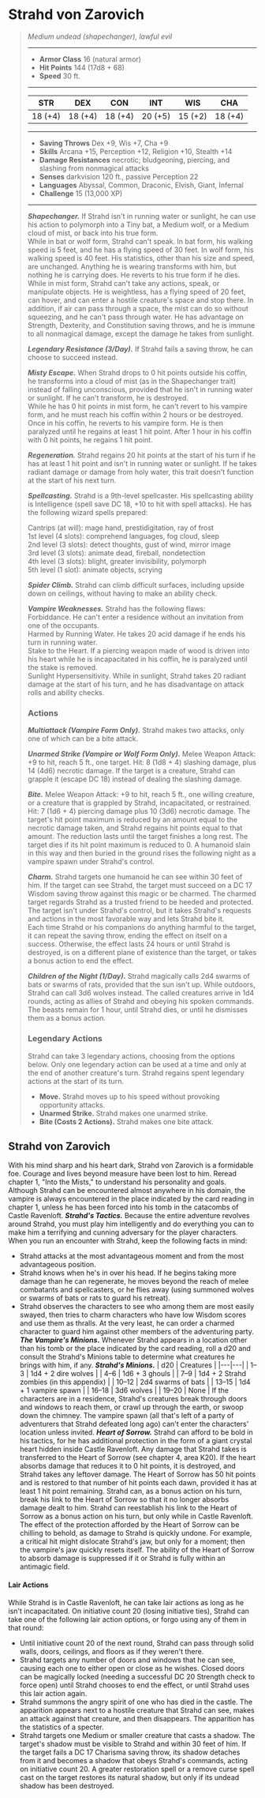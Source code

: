 # Strahd von Zarovich
>*Medium undead (shapechanger), lawful evil*
>___
>- **Armor Class** 16 (natural armor)
>- **Hit Points** 144 (17d8 + 68)
>- **Speed** 30 ft.
>___
>|STR|DEX|CON|INT|WIS|CHA|
>|:---:|:---:|:---:|:---:|:---:|:---:|
>|18 (+4)|18 (+4)|18 (+4)|20 (+5)|15 (+2)|18 (+4)|
>___
>- **Saving Throws** Dex +9, Wis +7, Cha +9
>- **Skills** Arcana +15, Perception +12, Religion +10, Stealth +14
>- **Damage Resistances** necrotic; bludgeoning, piercing, and slashing from nonmagical attacks
>- **Senses** darkvision 120 ft., passive Perception 22
>- **Languages** Abyssal, Common, Draconic, Elvish, Giant, Infernal
>- **Challenge** 15 (13,000 XP)
>___
>***Shapechanger.*** If Strahd isn't in running water or sunlight, he can use his action to polymorph into a Tiny bat, a Medium wolf, or a Medium cloud of mist, or back into his true form.  
>While in bat or wolf form, Strahd can't speak. In bat form, his walking speed is 5 feet, and he has a flying speed of 30 feet. In wolf form, his walking speed is 40 feet. His statistics, other than his size and speed, are unchanged. Anything he is wearing transforms with him, but nothing he is carrying does. He reverts to his true form if he dies.  
>While in mist form, Strahd can't take any actions, speak, or manipulate objects. He is weightless, has a flying speed of 20 feet, can hover, and can enter a hostile creature's space and stop there. In addition, if air can pass through a space, the mist can do so without squeezing, and he can't pass through water. He has advantage on Strength, Dexterity, and Constitution saving throws, and he is immune to all nonmagical damage, except the damage he takes from sunlight.  
>
>***Legendary Resistance (3/Day).*** If Strahd fails a saving throw, he can choose to succeed instead.  
>
>***Misty Escape.*** When Strahd drops to 0 hit points outside his coffin, he transforms into a cloud of mist (as in the Shapechanger trait) instead of falling unconscious, provided that he isn't in running water or sunlight. If he can't transform, he is destroyed.  
>While he has 0 hit points in mist form, he can't revert to his vampire form, and he must reach his coffin within 2 hours or be destroyed. Once in his coffin, he reverts to his vampire form. He is then paralyzed until he regains at least 1 hit point. After 1 hour in his coffin with 0 hit points, he regains 1 hit point.  
>
>***Regeneration.*** Strahd regains 20 hit points at the start of his turn if he has at least 1 hit point and isn't in running water or sunlight. If he takes radiant damage or damage from holy water, this trait doesn't function at the start of his next turn.  
>
>***Spellcasting.*** Strahd is a 9th-level spellcaster. His spellcasting ability is Intelligence (spell save DC 18, +10 to hit with spell attacks). He has the following wizard spells prepared:  
>
>Cantrips (at will): mage hand, prestidigitation, ray of frost  
>1st level (4 slots): comprehend languages, fog cloud, sleep  
>2nd level (3 slots): detect thoughts, gust of wind, mirror image  
>3rd level (3 slots): animate dead, fireball, nondetection  
>4th level (3 slots): blight, greater invisibility, polymorph  
>5th level (1 slot): animate objects, scrying  
>
>
>***Spider Climb.*** Strahd can climb difficult surfaces, including upside down on ceilings, without having to make an ability check.  
>
>***Vampire Weaknesses.*** Strahd has the following flaws:  
>Forbiddance. He can't enter a residence without an invitation from one of the occupants.  
>Harmed by Running Water. He takes 20 acid damage if he ends his turn in running water.  
>Stake to the Heart. If a piercing weapon made of wood is driven into his heart while he is incapacitated in his coffin, he is paralyzed until the stake is removed.  
>Sunlight Hypersensitivity. While in sunlight, Strahd takes 20 radiant damage at the start of his turn, and he has disadvantage on attack rolls and ability checks.  
>
>### Actions
>***Multiattack (Vampire Form Only).*** Strahd makes two attacks, only one of which can be a bite attack.  
>
>***Unarmed Strike (Vampire or Wolf Form Only).*** Melee Weapon Attack: +9 to hit, reach 5 ft., one target. Hit: 8 (1d8 + 4) slashing damage, plus 14 (4d6) necrotic damage. If the target is a creature, Strahd can grapple it (escape DC 18) instead of dealing the slashing damage.  
>
>***Bite.*** Melee Weapon Attack: +9 to hit, reach 5 ft., one willing creature, or a creature that is grappled by Strahd, incapacitated, or restrained. Hit: 7 (1d6 + 4) piercing damage plus 10 (3d6) necrotic damage. The target's hit point maximum is reduced by an amount equal to the necrotic damage taken, and Strahd regains hit points equal to that amount. The reduction lasts until the target finishes a long rest. The target dies if its hit point maximum is reduced to 0. A humanoid slain in this way and then buried in the ground rises the following night as a vampire spawn under Strahd's control.  
>
>***Charm.*** Strahd targets one humanoid he can see within 30 feet of him. If the target can see Strahd, the target must succeed on a DC 17 Wisdom saving throw against this magic or be charmed. The charmed target regards Strahd as a trusted friend to be heeded and protected. The target isn't under Strahd's control, but it takes Strahd's requests and actions in the most favorable way and lets Strahd bite it.  
>Each time Strahd or his companions do anything harmful to the target, it can repeat the saving throw, ending the effect on itself on a success. Otherwise, the effect lasts 24 hours or until Strahd is destroyed, is on a different plane of existence than the target, or takes a bonus action to end the effect.  
>
>***Children of the Night (1/Day).*** Strahd magically calls 2d4 swarms of bats or swarms of rats, provided that the sun isn't up. While outdoors, Strahd can call 3d6 wolves instead. The called creatures arrive in 1d4 rounds, acting as allies of Strahd and obeying his spoken commands. The beasts remain for 1 hour, until Strahd dies, or until he dismisses them as a bonus action.  
>
>### Legendary Actions
>Strahd can take 3 legendary actions, choosing from the options below. Only one legendary action can be used at a time and only at the end of another creature's turn. Strahd regains spent legendary actions at the start of its turn.
>
>- **Move.** Strahd moves up to his speed without provoking opportunity attacks.
>- **Unarmed Strike.** Strahd makes one unarmed strike.
>- **Bite (Costs 2 Actions).** Strahd makes one bite attack.
## Strahd von Zarovich
With his mind sharp and his heart dark, Strahd von Zarovich is a formidable foe. Courage and lives beyond measure have been lost to him. Reread chapter 1, "Into the Mists," to understand his personality and goals.
Although Strahd can be encountered almost anywhere in his domain, the vampire is always encountered in the place indicated by the card reading in chapter 1, unless he has been forced into his tomb in the catacombs of Castle Ravenloft.
***Strahd's Tactics.*** Because the entire adventure revolves around Strahd, you must play him intelligently and do everything you can to make him a terrifying and cunning adversary for the player characters.
When you run an encounter with Strahd, keep the following facts in mind:
- Strahd attacks at the most advantageous moment and from the most advantageous position.
- Strahd knows when he's in over his head. If he begins taking more damage than he can regenerate, he moves beyond the reach of melee combatants and spellcasters, or he flies away (using summoned wolves or swarms of bats or rats to guard his retreat).
- Strahd observes the characters to see who among them are most easily swayed, then tries to charm characters who have low Wisdom scores and use them as thralls. At the very least, he can order a charmed character to guard him against other members of the adventuring party.
***The Vampire's Minions.*** Whenever Strahd appears in a location other than his tomb or the place indicated by the card reading, roll a d20 and consult the Strahd's Minions table to determine what creatures he brings with him, if any.
***Strahd's Minions.*** 
| d20 | Creatures |
|---|---|
| 1–3 | 1d4 + 2 dire wolves |
| 4–6 | 1d6 + 3 ghouls |
| 7–9 | 1d4 + 2 Strahd zombies (in this appendix) |
| 10–12 | 2d4 swarms of bats |
| 13–15 | 1d4 + 1 vampire spawn |
| 16–18 | 3d6 wolves |
| 19–20 | None |
If the characters are in a residence, Strahd's creatures break through doors and windows to reach them, or crawl up through the earth, or swoop down the chimney. The vampire spawn (all that's left of a party of adventurers that Strahd defeated long ago) can't enter the characters' location unless invited.
***Heart of Sorrow.*** Strahd can afford to be bold in his tactics, for he has additional protection in the form of a giant crystal heart hidden inside Castle Ravenloft.
Any damage that Strahd takes is transferred to the Heart of Sorrow (see chapter 4, area K20). If the heart absorbs damage that reduces it to 0 hit points, it is destroyed, and Strahd takes any leftover damage. The Heart of Sorrow has 50 hit points and is restored to that number of hit points each dawn, provided it has at least 1 hit point remaining. Strahd can, as a bonus action on his turn, break his link to the Heart of Sorrow so that it no longer absorbs damage dealt to him. Strahd can reestablish his link to the Heart of Sorrow as a bonus action on his turn, but only while in Castle Ravenloft.
The effect of the protection afforded by the Heart of Sorrow can be chilling to behold, as damage to Strahd is quickly undone. For example, a critical hit might dislocate Strahd's jaw, but only for a moment; then the vampire's jaw quickly resets itself.
The ability of the Heart of Sorrow to absorb damage is suppressed if it or Strahd is fully within an antimagic field.
#### Lair Actions
While Strahd is in Castle Ravenloft, he can take lair actions as long as he isn't incapacitated. 
On initiative count 20 (losing initiative ties), Strahd can take one of the following lair action options, or forgo using any of them in that round:
- Until initiative count 20 of the next round, Strahd can pass through solid walls, doors, ceilings, and floors as if they weren't there.
- Strahd targets any number of doors and windows that he can see, causing each one to either open or close as he wishes. Closed doors can be magically locked (needing a successful DC 20 Strength check to force open) until Strahd chooses to end the effect, or until Strahd uses this lair action again.
- Strahd summons the angry spirit of one who has died in the castle. The apparition appears next to a hostile creature that Strahd can see, makes an attack against that creature, and then disappears. The apparition has the statistics of a specter.
- Strahd targets one Medium or smaller creature that casts a shadow. The target's shadow must be visible to Strahd and within 30 feet of him. If the target fails a DC 17 Charisma saving throw, its shadow detaches from it and becomes a shadow that obeys Strahd's commands, acting on initiative count 20. A greater restoration spell or a remove curse spell cast on the target restores its natural shadow, but only if its undead shadow has been destroyed.